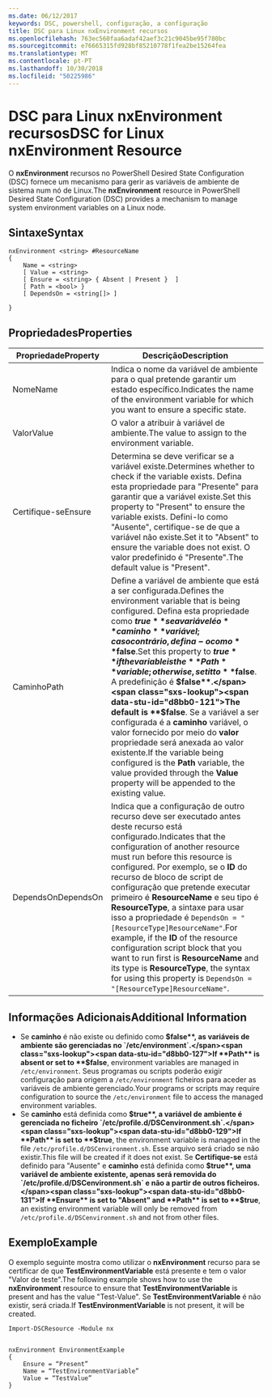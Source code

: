 ```yaml
---
ms.date: 06/12/2017
keywords: DSC, powershell, configuração, a configuração
title: DSC para Linux nxEnvironment recursos
ms.openlocfilehash: 763ec560faa6adaf42aef3c21c9045be95f780bc
ms.sourcegitcommit: e76665315fd928bf85210778f1fea2be15264fea
ms.translationtype: MT
ms.contentlocale: pt-PT
ms.lasthandoff: 10/30/2018
ms.locfileid: "50225986"
---
```

# <a name="dsc-for-linux-nxenvironment-resource"></a><span data-ttu-id="d8bb0-103">DSC para Linux nxEnvironment recursos</span><span class="sxs-lookup"><span data-stu-id="d8bb0-103">DSC for Linux nxEnvironment Resource</span></span>

<span data-ttu-id="d8bb0-104">O **nxEnvironment** recursos no PowerShell Desired State Configuration (DSC) fornece um mecanismo para gerir as variáveis de ambiente de sistema num nó de Linux.</span><span class="sxs-lookup"><span data-stu-id="d8bb0-104">The **nxEnvironment** resource in PowerShell Desired State Configuration (DSC) provides a mechanism to manage system environment variables on a Linux node.</span></span>

## <a name="syntax"></a><span data-ttu-id="d8bb0-105">Sintaxe</span><span class="sxs-lookup"><span data-stu-id="d8bb0-105">Syntax</span></span>

```
nxEnvironment <string> #ResourceName
{
    Name = <string>
    [ Value = <string>
    [ Ensure = <string> { Absent | Present }  ]
    [ Path = <bool> }
    [ DependsOn = <string[]> ]

}
```

## <a name="properties"></a><span data-ttu-id="d8bb0-106">Propriedades</span><span class="sxs-lookup"><span data-stu-id="d8bb0-106">Properties</span></span>

|  <span data-ttu-id="d8bb0-107">Propriedade</span><span class="sxs-lookup"><span data-stu-id="d8bb0-107">Property</span></span> |  <span data-ttu-id="d8bb0-108">Descrição</span><span class="sxs-lookup"><span data-stu-id="d8bb0-108">Description</span></span> |
|---|---|
| <span data-ttu-id="d8bb0-109">Nome</span><span class="sxs-lookup"><span data-stu-id="d8bb0-109">Name</span></span>| <span data-ttu-id="d8bb0-110">Indica o nome da variável de ambiente para o qual pretende garantir um estado específico.</span><span class="sxs-lookup"><span data-stu-id="d8bb0-110">Indicates the name of the environment variable for which you want to ensure a specific state.</span></span>|
| <span data-ttu-id="d8bb0-111">Valor</span><span class="sxs-lookup"><span data-stu-id="d8bb0-111">Value</span></span>| <span data-ttu-id="d8bb0-112">O valor a atribuir à variável de ambiente.</span><span class="sxs-lookup"><span data-stu-id="d8bb0-112">The value to assign to the environment variable.</span></span>|
| <span data-ttu-id="d8bb0-113">Certifique-se</span><span class="sxs-lookup"><span data-stu-id="d8bb0-113">Ensure</span></span>| <span data-ttu-id="d8bb0-114">Determina se deve verificar se a variável existe.</span><span class="sxs-lookup"><span data-stu-id="d8bb0-114">Determines whether to check if the variable exists.</span></span> <span data-ttu-id="d8bb0-115">Defina esta propriedade para "Presente" para garantir que a variável existe.</span><span class="sxs-lookup"><span data-stu-id="d8bb0-115">Set this property to "Present" to ensure the variable exists.</span></span> <span data-ttu-id="d8bb0-116">Defini-lo como "Ausente", certifique-se de que a variável não existe.</span><span class="sxs-lookup"><span data-stu-id="d8bb0-116">Set it to "Absent" to ensure the variable does not exist.</span></span> <span data-ttu-id="d8bb0-117">O valor predefinido é "Presente".</span><span class="sxs-lookup"><span data-stu-id="d8bb0-117">The default value is "Present".</span></span>|
| <span data-ttu-id="d8bb0-118">Caminho</span><span class="sxs-lookup"><span data-stu-id="d8bb0-118">Path</span></span>| <span data-ttu-id="d8bb0-119">Define a variável de ambiente que está a ser configurada.</span><span class="sxs-lookup"><span data-stu-id="d8bb0-119">Defines the environment variable that is being configured.</span></span> <span data-ttu-id="d8bb0-120">Defina esta propriedade como **$true** se a variável é o **caminho** variável; caso contrário, defina-o como **$false**.</span><span class="sxs-lookup"><span data-stu-id="d8bb0-120">Set this property to **$true** if the variable is the **Path** variable; otherwise, set it to **$false**.</span></span> <span data-ttu-id="d8bb0-121">A predefinição é **$false**.</span><span class="sxs-lookup"><span data-stu-id="d8bb0-121">The default is **$false**.</span></span> <span data-ttu-id="d8bb0-122">Se a variável a ser configurada é a **caminho** variável, o valor fornecido por meio do **valor** propriedade será anexada ao valor existente.</span><span class="sxs-lookup"><span data-stu-id="d8bb0-122">If the variable being configured is the **Path** variable, the value provided through the **Value** property will be appended to the existing value.</span></span>|
| <span data-ttu-id="d8bb0-123">DependsOn</span><span class="sxs-lookup"><span data-stu-id="d8bb0-123">DependsOn</span></span> | <span data-ttu-id="d8bb0-124">Indica que a configuração de outro recurso deve ser executado antes deste recurso está configurado.</span><span class="sxs-lookup"><span data-stu-id="d8bb0-124">Indicates that the configuration of another resource must run before this resource is configured.</span></span> <span data-ttu-id="d8bb0-125">Por exemplo, se o **ID** do recurso de bloco de script de configuração que pretende executar primeiro é **ResourceName** e seu tipo é **ResourceType**, a sintaxe para usar isso a propriedade é `DependsOn = "[ResourceType]ResourceName"`.</span><span class="sxs-lookup"><span data-stu-id="d8bb0-125">For example, if the **ID** of the resource configuration script block that you want to run first is **ResourceName** and its type is **ResourceType**, the syntax for using this property is `DependsOn = "[ResourceType]ResourceName"`.</span></span>|

## <a name="additional-information"></a><span data-ttu-id="d8bb0-126">Informações Adicionais</span><span class="sxs-lookup"><span data-stu-id="d8bb0-126">Additional Information</span></span>

* <span data-ttu-id="d8bb0-127">Se **caminho** é não existe ou definido como **$false**, as variáveis de ambiente são gerenciadas no `/etc/environment`.</span><span class="sxs-lookup"><span data-stu-id="d8bb0-127">If **Path** is absent or set to **$false**, environment variables are managed in `/etc/environment`.</span></span> <span data-ttu-id="d8bb0-128">Seus programas ou scripts poderão exigir configuração para origem a `/etc/environment` ficheiros para aceder as variáveis de ambiente gerenciado.</span><span class="sxs-lookup"><span data-stu-id="d8bb0-128">Your programs or scripts may require configuration to source the `/etc/environment` file to access the managed environment variables.</span></span>
* <span data-ttu-id="d8bb0-129">Se **caminho** está definida como **$true**, a variável de ambiente é gerenciada no ficheiro `/etc/profile.d/DSCenvironment.sh`.</span><span class="sxs-lookup"><span data-stu-id="d8bb0-129">If **Path** is set to **$true**, the environment variable is managed in the file `/etc/profile.d/DSCenvironment.sh`.</span></span> <span data-ttu-id="d8bb0-130">Esse arquivo será criado se não existir.</span><span class="sxs-lookup"><span data-stu-id="d8bb0-130">This file will be created if it does not exist.</span></span> <span data-ttu-id="d8bb0-131">Se **Certifique-se** está definido para "Ausente" e **caminho** está definida como **$true**, uma variável de ambiente existente, apenas será removida do `/etc/profile.d/DSCenvironment.sh` e não a partir de outros ficheiros.</span><span class="sxs-lookup"><span data-stu-id="d8bb0-131">If **Ensure** is set to "Absent" and **Path** is set to **$true**, an existing environment variable will only be removed from `/etc/profile.d/DSCenvironment.sh` and not from other files.</span></span>

## <a name="example"></a><span data-ttu-id="d8bb0-132">Exemplo</span><span class="sxs-lookup"><span data-stu-id="d8bb0-132">Example</span></span>

<span data-ttu-id="d8bb0-133">O exemplo seguinte mostra como utilizar o **nxEnvironment** recurso para se certificar de que **TestEnvironmentVariable** está presente e tem o valor "Valor de teste".</span><span class="sxs-lookup"><span data-stu-id="d8bb0-133">The following example shows how to use the **nxEnvironment** resource to ensure that **TestEnvironmentVariable** is present and has the value "Test-Value".</span></span> <span data-ttu-id="d8bb0-134">Se **TestEnvironmentVariable** é não existir, será criada.</span><span class="sxs-lookup"><span data-stu-id="d8bb0-134">If **TestEnvironmentVariable** is not present, it will be created.</span></span>

```
Import-DSCResource -Module nx


nxEnvironment EnvironmentExample
{
    Ensure = “Present”
    Name = “TestEnvironmentVariable”
    Value = “TestValue”
}
```